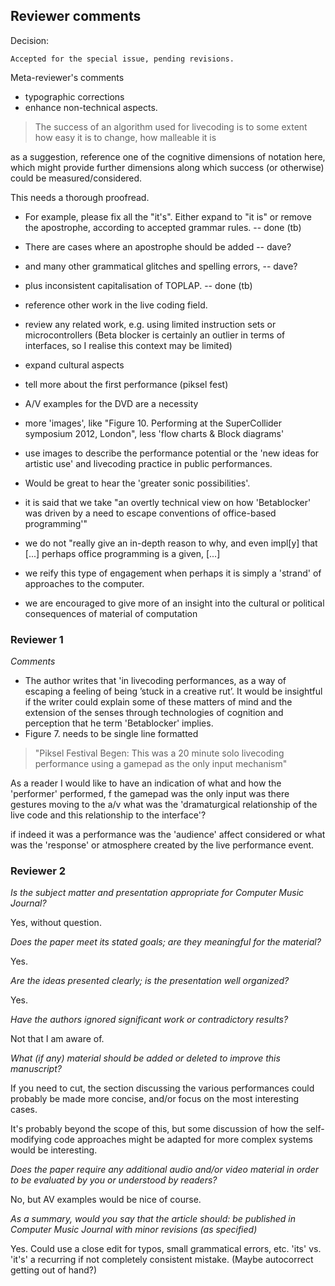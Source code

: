 ## Reviewer comments

Decision:

	Accepted for the special issue, pending revisions.

Meta-reviewer's comments

+ typographic corrections
+ enhance non-technical aspects.


> The success of an algorithm used for livecoding is to some extent how easy it is to change, how malleable it is

as a suggestion, reference one of the cognitive dimensions of notation here, which might provide further dimensions along which success (or otherwise) could be measured/considered.




This needs a thorough proofread. 

+ For example, please fix all the "it's". Either expand to "it is" or remove the apostrophe, according to accepted grammar rules. -- done (tb)
+ There are cases where an apostrophe should be added -- dave?
+ and many other grammatical glitches and spelling errors,  -- dave?
+ plus inconsistent capitalisation of TOPLAP. -- done (tb)


+ reference other work in the live coding field. 
+ review any related work, e.g. using limited instruction sets or microcontrollers (Beta blocker is certainly an outlier in terms of interfaces, so I realise this context may be limited)

+ expand cultural aspects
+ tell more about the first performance (piksel fest)
+ A/V examples for the DVD are a necessity
+ more 'images', like "Figure 10. Performing at the SuperCollider symposium 2012, London", less 'flow charts & Block diagrams' 
+ use images to describe the performance potential or the 'new ideas for artistic use' and livecoding practice in public performances. 
+ Would be great to hear the 'greater sonic possibilities'.



+ it is said that we take "an overtly technical view on how 'Betablocker' was driven by a need to escape conventions of office-based programming'"
+ we do not "really give an in-depth reason to why, and even impl[y] that [...] perhaps office programming is a given, [...] 
+ we reify this type of engagement when perhaps it is simply a 'strand' of approaches to the computer.
+ we are encouraged to give more of an insight into the cultural or political consequences of material of computation


### Reviewer 1

*Comments*

+ The author writes that 'in livecoding performances, as a way of escaping a feeling of being ’stuck in a creative rut’. It would be insightful if the writer could explain some of these matters of mind and the extension of the senses through technologies of cognition and perception that he term 'Betablocker' implies.
+ Figure 7. needs to be single line formatted

> "Piksel Festival Begen: This was a 20 minute solo livecoding performance using a gamepad as the only input mechanism"

As a reader I would like to have an indication of what and how the 'performer' performed, f the gamepad was the only input was there gestures moving to the a/v what was the 'dramaturgical relationship of the live code and this relationship to the interface'?

if indeed it was a performance was the 'audience' affect considered or what was the 'response' or atmosphere created by the live performance event.


### Reviewer 2

*Is the subject matter and presentation appropriate for Computer Music Journal?*

Yes, without question.

*Does the paper meet its stated goals; are they meaningful for the material?*

Yes.

*Are the ideas presented clearly; is the presentation well organized?*

Yes.

*Have the authors ignored significant work or contradictory results?*

Not that I am aware of.

*What (if any) material should be added or deleted to improve this manuscript?*

If you need to cut, the section discussing the various performances could probably be made more concise, and/or focus on the most interesting cases.

It's probably beyond the scope of this, but some discussion of how the self-modifying code approaches might be adapted for more complex systems would be interesting.

*Does the paper require any additional audio and/or video material in order to be evaluated by you or understood by readers?*

No, but AV examples would be nice of course.

*As a summary, would you say that the article should: be published in Computer Music Journal with minor revisions (as specified)*

Yes. Could use a close edit for typos, small grammatical errors, etc. 'its' vs. 'it's' a recurring if not completely consistent mistake. (Maybe autocorrect getting out of hand?)

